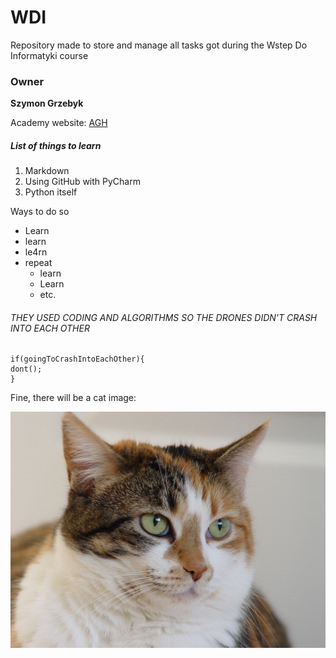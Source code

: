 # WDI
Repository made to store and manage all tasks got during the Wstep Do Informatyki course
### Owner
**Szymon Grzebyk**

Academy website: [AGH](https://www.agh.edu.pl/)
##### List of things to learn
1. Markdown
2. Using GitHub with PyCharm
3. Python itself

Ways to  do so
- Learn
- learn
- le4rn
- repeat
  - learn
  - Learn
  - etc.

###### THEY USED CODING AND ALGORITHMS SO THE DRONES DIDN'T CRASH INTO EACH OTHER
```python:
if(goingToCrashIntoEachOther){
dont();
}
```

Fine, there will be a cat image:

![Image of cat, found in Google](laboratorium_2/Cat.jpg)
